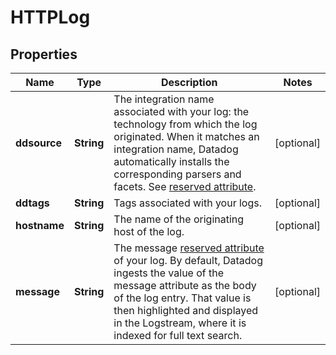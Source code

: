 

# HTTPLog

## Properties

Name | Type | Description | Notes
------------ | ------------- | ------------- | -------------
**ddsource** | **String** | The integration name associated with your log: the technology from which the log originated. When it matches an integration name, Datadog automatically installs the corresponding parsers and facets. See [reserved attribute](https://docs.datadoghq.com/logs/log_collection/#reserved-attributes). |  [optional]
**ddtags** | **String** | Tags associated with your logs. |  [optional]
**hostname** | **String** | The name of the originating host of the log. |  [optional]
**message** | **String** | The message [reserved attribute](https://docs.datadoghq.com/logs/log_collection/#reserved-attributes) of your log. By default, Datadog ingests the value of the message attribute as the body of the log entry. That value is then highlighted and displayed in the Logstream, where it is indexed for full text search. |  [optional]



